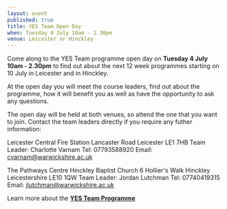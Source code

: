 ```yaml
---
layout: event
published: true
title: YES Team Open Day
when: Tuesday 4 July 10am - 2.30pm
venue: Leicester or Hinckley
---
```


Come along to the YES Team programme open day on **Tuesday 4 July 10am - 2.30pm** to find out about the next 12 week programmes starting on 10 July in Leicester and in Hinckley.  

At the open day you will meet the course leaders, find out about the programme, how it will benefit you as well as have the opportunity to ask any questions. 

The open day will be held at both venues, so attend the one that you want to join. Contact the team leaders directly if you require any futher information:

Leicester Central Fire Station
Lancaster Road
Leicester
LE1 7HB
Team Leader:  Charlotte Varnam
Tel:  07793588920
Email:  [cvarnam@warwickshire.ac.uk](mailto:cvarnam@warwickshire.ac.uk)


The Pathways Centre
Hinckley Baptist Church
6 Hollier's Walk
Hinckley
Leicestershire
LE10 1QW
Team Leader:  Jordan Lutchman
Tel:  07740419315
Email:  [jlutchman@warwickshire.ac.uk](mailto:jlutchman@warwickshire.ac.uk)

Learn more about the [**YES Team Programme**](https://www.yesproject.org/what-you-can-do/get-motivated-to-succeed/)
